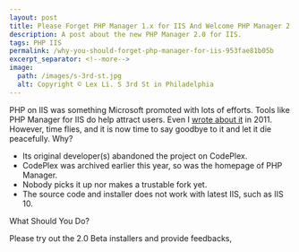 ```yaml
---
layout: post
title: Please Forget PHP Manager 1.x for IIS And Welcome PHP Manager 2.0 for IIS
description: A post about the new PHP Manager 2.0 for IIS.
tags: PHP IIS
permalink: /why-you-should-forget-php-manager-for-iis-953fae81b05b
excerpt_separator: <!--more-->
image:
  path: /images/s-3rd-st.jpg
  alt: Copyright © Lex Li. S 3rd St in Philadelphia
---
```


PHP on IIS was something Microsoft promoted with lots of efforts. Tools like PHP Manager for IIS do help attract users. Even I [wrote about it](/product-review-php-manager-for-iis-e17105c8f751) in 2011. However, time flies, and it is now time to say goodbye to it and let it die peacefully. Why?

* Its original developer(s) abandoned the project on CodePlex.
* CodePlex was archived earlier this year, so was the homepage of PHP Manager.
* Nobody picks it up nor makes a trustable fork yet.
* The source code and installer does not work with latest IIS, such as IIS 10.
<!--more-->

What Should You Do?

Please try out the 2.0 Beta installers and provide feedbacks,